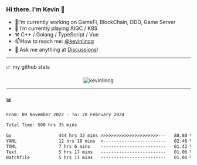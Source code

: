 ### Hi there. I'm Kevin 👋

- 🔭I’m currently working on GameFi, BlockChain, DDD, Game Server
- 🌱 I’m currently playing AIGC / K8S
-   :hammer_and_pick: C++ / Golang / TypeScript / Vue
- 📫How to reach me: [@kevinlincg](https://twitter.com/kevinlincg) 
-   :thought_balloon: Ask me anything at [Discussions](https://github.com/kevinlincg/kevinlincg/discussions/new)!

---

📈 my github stats

<p align="center"> <img src="https://github-readme-stats-ouuan.vercel.app/api?username=kevinlincg&theme=dark&show_icons=true&count_private=true" alt="kevinlincg" />

---

#### :bar_chart: 

<!--START_SECTION:waka-->

```txt
From: 09 November 2022 - To: 28 February 2024

Total Time: 500 hrs 35 mins

Go                  444 hrs 32 mins >>>>>>>>>>>>>>>>>>>>>>---   88.80 %
YAML                12 hrs 18 mins  >------------------------   02.46 %
TOML                7 hrs 6 mins    -------------------------   01.42 %
Text                5 hrs 17 mins   -------------------------   01.06 %
Batchfile           5 hrs 11 mins   -------------------------   01.04 %
```

<!--END_SECTION:waka-->
